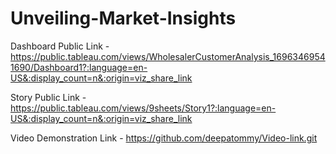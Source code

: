 # Unveiling-Market-Insights


Dashboard Public Link - https://public.tableau.com/views/WholesalerCustomerAnalysis_16963469541690/Dashboard1?:language=en-US&:display_count=n&:origin=viz_share_link

Story Public Link - https://public.tableau.com/views/9sheets/Story1?:language=en-US&:display_count=n&:origin=viz_share_link

Video Demonstration Link - https://github.com/deepatommy/Video-link.git
